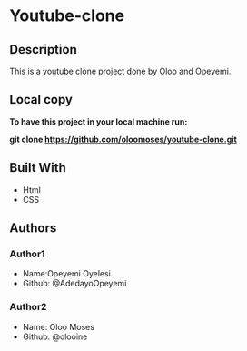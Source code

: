 # Youtube-clone

## Description

This is a youtube clone project done by Oloo and Opeyemi.


## Local copy
**To have this project in your local machine run:**

**git clone https://github.com/oloomoses/youtube-clone.git**

## Built With

  - Html 
  - CSS

## Authors

 ### Author1

  - Name:Opeyemi Oyelesi
  - Github: @AdedayoOpeyemi 
  
 ### Author2
 
  - Name: Oloo Moses
  - Github: @olooine

